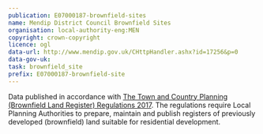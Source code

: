 ```yaml
---
publication: E07000187-brownfield-sites
name: Mendip District Council Brownfield Sites
organisation: local-authority-eng:MEN
copyright: crown-copyright
licence: ogl
data-url: http://www.mendip.gov.uk/CHttpHandler.ashx?id=17256&p=0
data-gov-uk: 
task: brownfield_site
prefix: E07000187-brownfield-site
---
```


Data published in accordance with [The Town and Country Planning (Brownfield Land Register) Regulations 2017](http://www.legislation.gov.uk/uksi/2017/403/contents/made).
The regulations require Local Planning Authorities to prepare, maintain and publish registers of previously developed (brownfield) land suitable for residential development.

